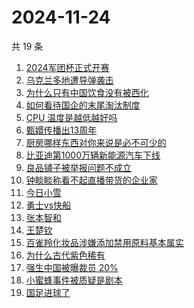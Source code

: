# 2024-11-24

共 19 条

<!-- BEGIN -->
<!-- 最后更新时间 Sun Nov 24 2024 17:13:46 GMT+0800 (China Standard Time) -->

1. [2024军团杯正式开赛](https://www.zhihu.com/search?q=2024%E5%86%9B%E5%9B%A2%E6%9D%AF%E6%AD%A3%E5%BC%8F%E5%BC%80%E8%B5%9B)
1. [乌克兰多地遭导弹袭击](https://www.zhihu.com/search?q=%E4%B9%8C%E5%85%8B%E5%85%B0%E5%A4%9A%E5%9C%B0%E9%81%AD%E5%AF%BC%E5%BC%B9%E8%A2%AD%E5%87%BB)
1. [为什么只有中国饮食没有被西化](https://www.zhihu.com/search?q=%E4%B8%BA%E4%BB%80%E4%B9%88%E5%8F%AA%E6%9C%89%E4%B8%AD%E5%9B%BD%E9%A5%AE%E9%A3%9F%E6%B2%A1%E6%9C%89%E8%A2%AB%E8%A5%BF%E5%8C%96)
1. [如何看待国企的末尾淘汰制度](https://www.zhihu.com/search?q=%E5%A6%82%E4%BD%95%E7%9C%8B%E5%BE%85%E5%9B%BD%E4%BC%81%E7%9A%84%E6%9C%AB%E5%B0%BE%E6%B7%98%E6%B1%B0%E5%88%B6%E5%BA%A6)
1. [CPU 温度是越低越好吗](https://www.zhihu.com/search?q=CPU%20%E6%B8%A9%E5%BA%A6%E6%98%AF%E8%B6%8A%E4%BD%8E%E8%B6%8A%E5%A5%BD%E5%90%97)
1. [甄嬛传播出13周年](https://www.zhihu.com/search?q=%E7%94%84%E5%AC%9B%E4%BC%A0%E6%92%AD%E5%87%BA13%E5%91%A8%E5%B9%B4)
1. [厨房哪样东西对你来说是必不可少的](https://www.zhihu.com/search?q=%E5%8E%A8%E6%88%BF%E5%93%AA%E6%A0%B7%E4%B8%9C%E8%A5%BF%E5%AF%B9%E4%BD%A0%E6%9D%A5%E8%AF%B4%E6%98%AF%E5%BF%85%E4%B8%8D%E5%8F%AF%E5%B0%91%E7%9A%84)
1. [比亚迪第1000万辆新能源汽车下线](https://www.zhihu.com/search?q=%E6%AF%94%E4%BA%9A%E8%BF%AA%E7%AC%AC1000%E4%B8%87%E8%BE%86%E6%96%B0%E8%83%BD%E6%BA%90%E6%B1%BD%E8%BD%A6%E4%B8%8B%E7%BA%BF)
1. [良品铺子被举报问题不成立](https://www.zhihu.com/search?q=%E8%89%AF%E5%93%81%E9%93%BA%E5%AD%90%E8%A2%AB%E4%B8%BE%E6%8A%A5%E9%97%AE%E9%A2%98%E4%B8%8D%E6%88%90%E7%AB%8B)
1. [钟睒睒称看不起直播带货的企业家](https://www.zhihu.com/search?q=%E9%92%9F%E7%9D%92%E7%9D%92%E7%A7%B0%E7%9C%8B%E4%B8%8D%E8%B5%B7%E7%9B%B4%E6%92%AD%E5%B8%A6%E8%B4%A7%E7%9A%84%E4%BC%81%E4%B8%9A%E5%AE%B6)
1. [今日小雪](https://www.zhihu.com/search?q=%E4%BB%8A%E6%97%A5%E5%B0%8F%E9%9B%AA)
1. [勇士vs快船](https://www.zhihu.com/search?q=%E5%8B%87%E5%A3%ABvs%E5%BF%AB%E8%88%B9)
1. [张本智和](https://www.zhihu.com/search?q=%E5%BC%A0%E6%9C%AC%E6%99%BA%E5%92%8C)
1. [王楚钦](https://www.zhihu.com/search?q=%E7%8E%8B%E6%A5%9A%E9%92%A6)
1. [百雀羚化妆品涉嫌添加禁用原料基本属实](https://www.zhihu.com/search?q=%E7%99%BE%E9%9B%80%E7%BE%9A%E5%8C%96%E5%A6%86%E5%93%81%E6%B6%89%E5%AB%8C%E6%B7%BB%E5%8A%A0%E7%A6%81%E7%94%A8%E5%8E%9F%E6%96%99%E5%9F%BA%E6%9C%AC%E5%B1%9E%E5%AE%9E%20)
1. [为什么古代紫色稀有](https://www.zhihu.com/search?q=%E4%B8%BA%E4%BB%80%E4%B9%88%E5%8F%A4%E4%BB%A3%E7%B4%AB%E8%89%B2%E7%A8%80%E6%9C%89)
1. [强生中国被曝裁员 20%](https://www.zhihu.com/search?q=%E5%BC%BA%E7%94%9F%E4%B8%AD%E5%9B%BD%E8%A2%AB%E6%9B%9D%E8%A3%81%E5%91%98%2020%25)
1. [小蜜蜂事件被质疑是剧本](https://www.zhihu.com/search?q=%E5%B0%8F%E8%9C%9C%E8%9C%82%E4%BA%8B%E4%BB%B6%E8%A2%AB%E8%B4%A8%E7%96%91%E6%98%AF%E5%89%A7%E6%9C%AC)
1. [国足进球了](https://www.zhihu.com/search?q=%E5%9B%BD%E8%B6%B3%E8%BF%9B%E7%90%83%E4%BA%86)

<!-- END -->
